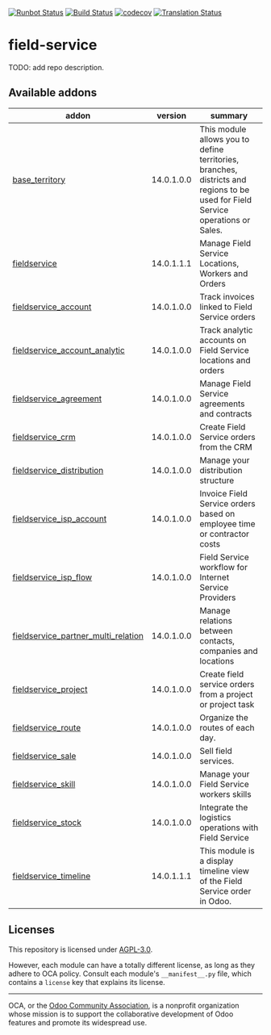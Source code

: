 [![Runbot Status](https://runbot.odoo-community.org/runbot/badge/flat/264/14.0.svg)](https://runbot.odoo-community.org/runbot/repo/github-com-oca-field-service-264)
[![Build Status](https://travis-ci.com/OCA/field-service.svg?branch=14.0)](https://travis-ci.com/OCA/field-service)
[![codecov](https://codecov.io/gh/OCA/field-service/branch/14.0/graph/badge.svg)](https://codecov.io/gh/OCA/field-service)
[![Translation Status](https://translation.odoo-community.org/widgets/field-service-14-0/-/svg-badge.svg)](https://translation.odoo-community.org/engage/field-service-14-0/?utm_source=widget)

<!-- /!\ do not modify above this line -->

# field-service

TODO: add repo description.

<!-- /!\ do not modify below this line -->

<!-- prettier-ignore-start -->

[//]: # (addons)

Available addons
----------------
addon | version | summary
--- | --- | ---
[base_territory](base_territory/) | 14.0.1.0.0 | This module allows you to define territories, branches, districts and regions to be used for Field Service operations or Sales.
[fieldservice](fieldservice/) | 14.0.1.1.1 | Manage Field Service Locations, Workers and Orders
[fieldservice_account](fieldservice_account/) | 14.0.1.0.0 | Track invoices linked to Field Service orders
[fieldservice_account_analytic](fieldservice_account_analytic/) | 14.0.1.0.0 | Track analytic accounts on Field Service locations and orders
[fieldservice_agreement](fieldservice_agreement/) | 14.0.1.0.0 | Manage Field Service agreements and contracts
[fieldservice_crm](fieldservice_crm/) | 14.0.1.0.0 | Create Field Service orders from the CRM
[fieldservice_distribution](fieldservice_distribution/) | 14.0.1.0.0 | Manage your distribution structure
[fieldservice_isp_account](fieldservice_isp_account/) | 14.0.1.0.0 | Invoice Field Service orders based on employee time or contractor costs
[fieldservice_isp_flow](fieldservice_isp_flow/) | 14.0.1.0.0 | Field Service workflow for Internet Service Providers
[fieldservice_partner_multi_relation](fieldservice_partner_multi_relation/) | 14.0.1.0.0 | Manage relations between contacts, companies and locations
[fieldservice_project](fieldservice_project/) | 14.0.1.0.0 | Create field service orders from a project or project task
[fieldservice_route](fieldservice_route/) | 14.0.1.0.0 | Organize the routes of each day.
[fieldservice_sale](fieldservice_sale/) | 14.0.1.0.0 | Sell field services.
[fieldservice_skill](fieldservice_skill/) | 14.0.1.0.0 | Manage your Field Service workers skills
[fieldservice_stock](fieldservice_stock/) | 14.0.1.0.0 | Integrate the logistics operations with Field Service
[fieldservice_timeline](fieldservice_timeline/) | 14.0.1.1.1 | This module is a display timeline view of the Field Service order in Odoo.

[//]: # (end addons)

<!-- prettier-ignore-end -->

## Licenses

This repository is licensed under [AGPL-3.0](LICENSE).

However, each module can have a totally different license, as long as they adhere to OCA
policy. Consult each module's `__manifest__.py` file, which contains a `license` key
that explains its license.

----

OCA, or the [Odoo Community Association](http://odoo-community.org/), is a nonprofit
organization whose mission is to support the collaborative development of Odoo features
and promote its widespread use.
